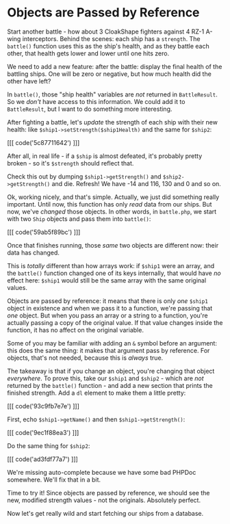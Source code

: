 # Objects are Passed by Reference

Start another battle - how about 3 CloakShape fighters against 4 RZ-1 A-wing
interceptors. Behind the scenes: each ship has a `strength`. The `battle()`
function uses this as the ship's health, and as they battle each other, that
health gets lower and lower until one hits zero.

We need to add a new feature: after the battle: display the final health of the battling
ships. One will be zero or negative, but how much health did the other have left?

In `battle()`, those "ship health" variables are *not* returned in `BattleResult`.
So we *don't* have access to this information. We could add it to `BattleResult`,
but I want to do something more interesting.

After fighting a battle, let's *update* the strength of each ship with their
new health: like `$ship1->setStrength($ship1Health)` and the same for `$ship2`:

[[[ code('5c87711642') ]]]

After all, in real life - if a `$ship` is almost defeated, it's probably
pretty broken - so it's `$strength` should reflect that.

Check this out by dumping `$ship1->getStrength()` and `$ship2->getStrength()`
and die. Refresh! We have -14 and 116, 130 and 0 and so on.

Ok, working nicely, and that's simple. Actually, we just did something really
important. Until now, this function has only *read* data from our ships. But
now, we've *changed* those objects. In other words, in `battle.php`, we start
with two `Ship` objects and pass them into `battle()`:

[[[ code('59ab5f89bc') ]]]

Once that finishes running, those *same* two objects are different now: their 
data has changed.

This is *totally* different than how arrays work: if `$ship1` were an array,
and the `battle()` function changed one of its keys internally, that would
have *no* effect here: `$ship1` would still be the same array with the same
original values.

Objects are passed by reference: it means that there is only *one* `$ship1`
object in existence and when we pass it to a function, we're passing that
*one* object. But when you pass an array or a string to a function, you're
actually passing a copy of the original value. If that value changes inside
the function, it has no affect on the original variable.

Some of you may be familiar with adding an `&` symbol before an argument:
this does the same thing: it makes that argument pass by reference. For objects,
that's not needed, because this is *always* true.

The takeaway is that if you change an object, you're changing that object
*everywhere*. To prove this, take our `$ship1` and `$ship2` - which are *not*
returned by the `battle()` function - and add a new section that prints the
finished strength. Add a `dl` element to make them a little pretty:

[[[ code('93c9fb7e7e') ]]]

First, echo `$ship1->getName()` and then `$ship1->getStrength()`:

[[[ code('9ec1f88ea3') ]]]

Do the same thing for `$ship2`:

[[[ code('ad3fdf77a7') ]]]

We're missing auto-complete because we have some bad PHPDoc somewhere. We'll
fix that in a bit.

Time to try it! Since objects are passed by reference, we should see the
new, modified strength values - not the originals. Absolutely perfect.

Now let's get really wild and start fetching our ships from a database.
